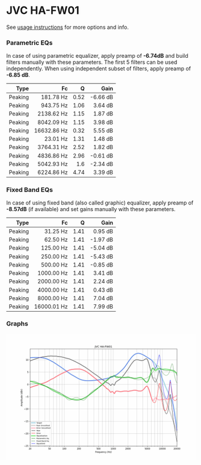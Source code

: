 # JVC HA-FW01
See [usage instructions](https://github.com/jaakkopasanen/AutoEq#usage) for more options and info.

### Parametric EQs
In case of using parametric equalizer, apply preamp of **-6.74dB** and build filters manually
with these parameters. The first 5 filters can be used independently.
When using independent subset of filters, apply preamp of **-6.85 dB**.

| Type    | Fc          |    Q | Gain     |
|--------:|------------:|-----:|---------:|
| Peaking | 181.78 Hz   | 0.52 | -6.66 dB |
| Peaking | 943.75 Hz   | 1.06 | 3.64 dB  |
| Peaking | 2138.62 Hz  | 1.15 | 1.87 dB  |
| Peaking | 8042.09 Hz  | 1.15 | 3.98 dB  |
| Peaking | 16632.86 Hz | 0.32 | 5.55 dB  |
| Peaking | 23.01 Hz    | 1.31 | 1.48 dB  |
| Peaking | 3764.31 Hz  | 2.52 | 1.82 dB  |
| Peaking | 4836.86 Hz  | 2.96 | -0.61 dB |
| Peaking | 5042.93 Hz  | 1.6  | -2.34 dB |
| Peaking | 6224.86 Hz  | 4.74 | 3.39 dB  |

### Fixed Band EQs
In case of using fixed band (also called graphic) equalizer, apply preamp of **-8.57dB**
(if available) and set gains manually with these parameters.

| Type    | Fc          |    Q | Gain     |
|--------:|------------:|-----:|---------:|
| Peaking | 31.25 Hz    | 1.41 | 0.95 dB  |
| Peaking | 62.50 Hz    | 1.41 | -1.97 dB |
| Peaking | 125.00 Hz   | 1.41 | -5.04 dB |
| Peaking | 250.00 Hz   | 1.41 | -5.43 dB |
| Peaking | 500.00 Hz   | 1.41 | -0.85 dB |
| Peaking | 1000.00 Hz  | 1.41 | 3.41 dB  |
| Peaking | 2000.00 Hz  | 1.41 | 2.24 dB  |
| Peaking | 4000.00 Hz  | 1.41 | 0.43 dB  |
| Peaking | 8000.00 Hz  | 1.41 | 7.04 dB  |
| Peaking | 16000.01 Hz | 1.41 | 7.99 dB  |

### Graphs
![](./JVC%20HA-FW01.png)